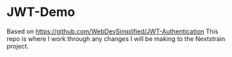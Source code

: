 # JWT-Demo

Based on https://github.com/WebDevSimplified/JWT-Authentication
This repo is where I work through any changes I will be making to the Nextstrain project.
